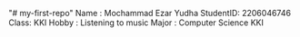 "# my-first-repo" 
Name : Mochammad Ezar Yudha
StudentID: 2206046746
Class: KKI
Hobby : Listening to music
Major : Computer Science KKI